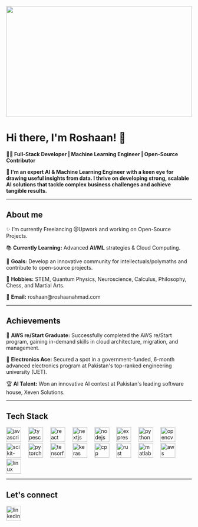<!-- ## Hi there 👋 -->

<div align="center">
  <img src="https://i.pinimg.com/originals/f3/76/c7/f376c71d591d3ecc393c876eaa3d6d42.gif" width="100%" height="300" />
</div>

<h1 align="left">Hi there, I'm Roshaan! 👋</h1>

<p><strong>🧑‍💻 Full-Stack Developer | Machine Learning Engineer | Open-Source Contributor</strong></p>
<p><strong>🚀 I'm an expert AI & Machine Learning Engineer with a keen eye for drawing useful insights from data. I thrive on developing strong, scalable AI solutions that tackle complex business challenges and achieve tangible results.</strong></p>

---

<h2 align="left">About me</h2>

<div align="left">
  <p>✨ I’m currently Freelancing @Upwork and working on Open-Source Projects.</p>
  <p>📚 <strong>Currently Learning:</strong> Advanced <strong>AI/ML</strong> strategies & Cloud Computing.</p>
  <p>🎯 <strong>Goals:</strong> Develop an innovative community for intellectuals/polymaths and contribute to open-source projects.</p>
  <p>🏅 <strong>Hobbies:</strong> STEM, Quantum Physics, Neuroscience, Calculus, Philosophy, Chess, and Martial Arts.</p>
  <p>💌 <strong>Email:</strong> roshaan@roshaanahmad.com</p>
</div>

---

<h2 align="left">Achievements</h2>

<div align="left">
  <p>🚀 <strong>AWS re/Start Graduate:</strong> Successfully completed the AWS re/Start program, gaining in-demand skills in cloud architecture, migration, and management.</p>
  <p>🎯 <strong>Electronics Ace:</strong> Secured a spot in a government-funded, 6-month advanced electronics program at Pakistan's top-ranked engineering university (UET).</p>
  <p>🏆 <strong>AI Talent:</strong> Won an innovative AI contest at Pakistan's leading software house, Xeven Solutions.</p>
</div>

---

<h2 align="left">Tech Stack</h2>

<div align="left">
  <img src="https://cdn.jsdelivr.net/gh/devicons/devicon@latest/icons/javascript/javascript-original.svg" height="40" alt="javascript logo" />
  <img width="12" />
  <img src="https://cdn.jsdelivr.net/gh/devicons/devicon@latest/icons/typescript/typescript-original.svg" height="40" alt="typescript logo" />
  <img width="12" />
  <img src="https://cdn.jsdelivr.net/gh/devicons/devicon@latest/icons/react/react-original.svg" height="40" alt="react logo" />
  <img width="12" />
  <img src="https://cdn.jsdelivr.net/gh/devicons/devicon@latest/icons/nextjs/nextjs-original.svg" height="40" alt="nextjs logo" />
  <img width="12" />
  <img src="https://cdn.jsdelivr.net/gh/devicons/devicon@latest/icons/nodejs/nodejs-original-wordmark.svg" height="40" alt="nodejs logo" />
  <img width="12" />   
  <img src="https://cdn.jsdelivr.net/gh/devicons/devicon@latest/icons/express/express-original.svg" height="40" alt="expressjs logo" />
  <img width="12" />
  <img src="https://cdn.jsdelivr.net/gh/devicons/devicon@latest/icons/python/python-original.svg" height="40" alt="python logo" />
  <img width="12" />
  <img src="https://cdn.jsdelivr.net/gh/devicons/devicon@latest/icons/opencv/opencv-original-wordmark.svg" height="40" alt="opencv logo" />
  <img width="12" />
  <img src="https://cdn.jsdelivr.net/gh/devicons/devicon@latest/icons/scikitlearn/scikitlearn-original.svg" height="40" alt="scikit-learn logo" />
  <img width="12" />
  <img src="https://cdn.jsdelivr.net/gh/devicons/devicon@latest/icons/pytorch/pytorch-original.svg" height="40" alt="pytorch logo" />
  <img width="12" />
  <img src="https://cdn.jsdelivr.net/gh/devicons/devicon@latest/icons/tensorflow/tensorflow-original.svg" height="40" alt="tensorflow logo" />
  <img width="12" />
  <img src="https://cdn.jsdelivr.net/gh/devicons/devicon@latest/icons/keras/keras-original.svg" height="40" alt="keras logo" />
  <img width="12" />
  <img src="https://cdn.jsdelivr.net/gh/devicons/devicon@latest/icons/cplusplus/cplusplus-original.svg" height="40" alt="cpp logo" />
  <img width="12" />
  <img src="https://cdn.jsdelivr.net/gh/devicons/devicon@latest/icons/rust/rust-original.svg" height="40" alt="rust logo" />
  <img width="12" />
  <img src="https://cdn.jsdelivr.net/gh/devicons/devicon@latest/icons/matlab/matlab-original.svg" height="40" alt="matlab logo" />
  <img width="12" />
  <img src="https://cdn.jsdelivr.net/gh/devicons/devicon@latest/icons/amazonwebservices/amazonwebservices-original-wordmark.svg" height="40" alt="aws logo" />
  <img width="12" />   
  <img src="https://cdn.jsdelivr.net/gh/devicons/devicon@latest/icons/linux/linux-original.svg" height="40" alt="linux logo" />
</div>

---

<h2 align="left">Let's connect</h2>

<div align="left">
  <a href="https://linkedin.com/in/roshaan-ahmad">
    <img src="https://cdn.jsdelivr.net/gh/devicons/devicon@latest/icons/linkedin/linkedin-original.svg" height="40" alt="linkedin logo"  />
  </a>
</div>

<!--
**RoshaanAhmad/RoshaanAhmad** is a ✨ _special_ ✨ repository because its `README.md` (this file) appears on your GitHub profile.

Here are some ideas to get you started:

- 🔭 I’m currently working on ...
- 🌱 I’m currently learning ...
- 👯 I’m looking to collaborate on ...
- 🤔 I’m looking for help with ...
- 💬 Ask me about ...
- 📫 How to reach me: ...
- 😄 Pronouns: ...
- ⚡ Fun fact: ...
-->

